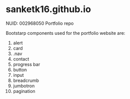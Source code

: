 # sanketk16.github.io

NUID: 002968050
Portfolio repo


Bootstarp components used for the portfolio website are:
1) alert
2) card
3) .nav
4) contact
5) progress bar
6) button
7) input
8) breadcrumb 
9) jumbotron
10) pagination